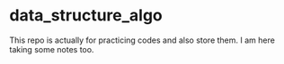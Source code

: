 # data_structure_algo

This repo is actually for practicing codes and also store them. I am here taking some notes too.
